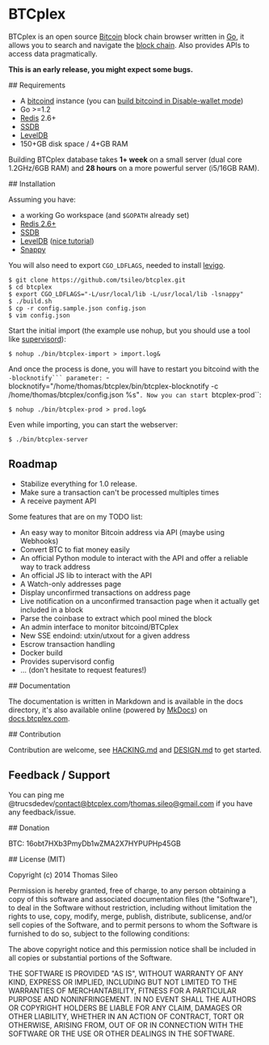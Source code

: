 # BTCplex

BTCplex is an open source [Bitcoin](http://bitcoin.org/) block chain browser written in [Go](http://golang.org/), it allows you to search and navigate the [block chain](https://en.bitcoin.it/wiki/Block_chain). Also provides APIs to access data pragmatically.

**This is an early release, you might expect some bugs.**

## Requirements

- A [bitcoind](https://github.com/bitcoin/bitcoin/) instance (you can [build bitcoind in Disable-wallet mode](https://github.com/bitcoin/bitcoin/blob/master/doc/build-unix.md#disable-wallet-mode))
- Go >=1.2
- [Redis](http://redis.io/) 2.6+
- [SSDB](https://github.com/ideawu/ssdb)
- [LevelDB](https://code.google.com/p/leveldb/)
- 150+GB disk space / 4+GB RAM

Building BTCplex database takes **1+ week** on a small server (dual core 1.2GHz/6GB RAM) and **28 hours** on a more powerful server (i5/16GB RAM).

## Installation

Assuming you have:

- a working Go workspace (and ``$GOPATH`` already set)
- [Redis 2.6+](http://redis.io/)
- [SSDB](https://github.com/ideawu/ssdb)
- [LevelDB](https://code.google.com/p/leveldb/) ([nice tutorial](http://techoverflow.net/blog/2012/12/14/compiling-installing-leveldb-on-linux/))
- [Snappy](http://code.google.com/p/snappy/)

You will also need to export ``CGO_LDFLAGS``, needed to install [levigo](https://github.com/jmhodges/levigo).

    $ git clone https://github.com/tsileo/btcplex.git
    $ cd btcplex
    $ export CGO_LDFLAGS="-L/usr/local/lib -L/usr/local/lib -lsnappy"
    $ ./build.sh
    $ cp -r config.sample.json config.json
    $ vim config.json

Start the initial import (the example use nohup, but you should use a tool like [supervisord](http://supervisord.org/)):

    $ nohup ./bin/btcplex-import > import.log&

And once the process is done, you will have to restart you bitcoind with the ``-blocknotify``` parameter: ``-blocknotify="/home/thomas/btcplex/bin/btcplex-blocknotify -c /home/thomas/btcplex/config.json %s"``. Now you can start ``btcplex-prod``:

    $ nohup ./bin/btcplex-prod > prod.log&

Even while importing, you can start the webserver:

    $ ./bin/btcplex-server


## Roadmap

- Stabilize everything for 1.0 release.
- Make sure a transaction can't be processed multiples times
- A receive payment API

Some features that are on my TODO list:

- An easy way to monitor Bitcoin address via API (maybe using Webhooks)
- Convert BTC to fiat money easily
- An official Python module to interact with the API and offer a reliable way to track address
- An official JS lib to interact with the API
- A Watch-only addresses page
- Display unconfirmed transactions on address page
- Live notification on a unconfirmed transaction page when it actually get included in a block
- Parse the coinbase to extract which pool mined the block
- An admin interface to monitor bitcoind/BTCplex
- New SSE endoind: utxin/utxout for a given address
- Escrow transaction handling
- Docker build
- Provides supervisord config
- ... (don't hesitate to request features!)

## Documentation

The documentation is written in Markdown and is available in the docs directory, it's also available online (powered by [MkDocs](http://www.mkdocs.org/)) on [docs.btcplex.com](http://docs.btcplex.com). 

## Contribution

Contribution are welcome, see [HACKING.md](HACKING.md) and [DESIGN.md](DESIGN.md) to get started.


## Feedback / Support

You can ping me @trucsdedev/contact@btcplex.com/thomas.sileo@gmail.com if you have any feedback/issue.


## Donation

BTC: 16obt7HXb3PmyDb1wZMA2X7HYPUPHp45GB


## License (MIT)

Copyright (c) 2014 Thomas Sileo

Permission is hereby granted, free of charge, to any person obtaining a copy of this software and associated documentation files (the "Software"), to deal in the Software without restriction, including without limitation the rights to use, copy, modify, merge, publish, distribute, sublicense, and/or sell copies of the Software, and to permit persons to whom the Software is furnished to do so, subject to the following conditions:

The above copyright notice and this permission notice shall be included in all copies or substantial portions of the Software.

THE SOFTWARE IS PROVIDED "AS IS", WITHOUT WARRANTY OF ANY KIND, EXPRESS OR IMPLIED, INCLUDING BUT NOT LIMITED TO THE WARRANTIES OF MERCHANTABILITY, FITNESS FOR A PARTICULAR PURPOSE AND NONINFRINGEMENT. IN NO EVENT SHALL THE AUTHORS OR COPYRIGHT HOLDERS BE LIABLE FOR ANY CLAIM, DAMAGES OR OTHER LIABILITY, WHETHER IN AN ACTION OF CONTRACT, TORT OR OTHERWISE, ARISING FROM, OUT OF OR IN CONNECTION WITH THE SOFTWARE OR THE USE OR OTHER DEALINGS IN THE SOFTWARE.
